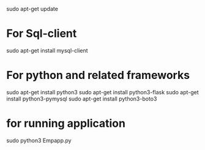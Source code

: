 <!-- # # end to end website
# * create RDS aurora
# * free tier
# * public


# 2) create bucket

# 3) ec2 - ubuntu

# 4) ssh 

# 5) apt-get update 
# 6) apt-get install mysql-client - (allow connect to rds)

# 7) connect to RDS from ec2 
# connect to endpoint - employee.cfjddbvftwzq.us-east-1.rds.amazonaws.com

# - show databases;
# - create database employee;
# empid varchar(20),
# fname varchar(20),
# ****

# 8) Add Mysql inbound rule for security group

9_ when enter information will be stored in RDS database.

# // -->

sudo apt-get update
# For Sql-client
sudo apt-get install mysql-client

# For python and related frameworks

sudo apt-get install python3
sudo apt-get install python3-flask
sudo apt-get install python3-pymysql
sudo apt-get install python3-boto3

# for running application
sudo python3 Empapp.py
